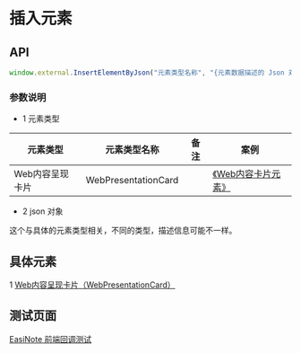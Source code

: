 # 插入元素

## API

```js
window.external.InsertElementByJson("元素类型名称", "{元素数据描述的 Json 对象}")
```

### 参数说明

* 1 元素类型

| 元素类型        | 元素类型名称        | 备注 | 案例                                                                        |
|-------------|---------------------|------|---------------------------------------------------------------------------|
| Web内容呈现卡片 | WebPresentationCard |      | [《Web内容卡片元素》](https://r302.cc/4z6Vvlp?platform=enpc&channel=copylink) |

* 2 json 对象

这个与具体的元素类型相关，不同的类型，描述信息可能不一样。

## 具体元素

1 [Web内容呈现卡片（WebPresentationCard）](./element-json/web-presentation-card.md)

## 测试页面

[EasiNote 前端回调测试](https://easinote.github.io/EasiNote.ClientWebApi.Documentation/ )
